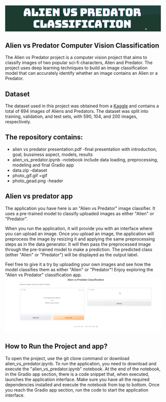 ![](photo_head.png)
## Alien vs Predator Computer Vision Classification

The Alien vs Predator project is a computer vision project that aims to classify images of two popular sci-fi characters, Alien and Predator. The project uses deep learning techniques to build an image classification model that can accurately identify whether an image contains an Alien or a Predator.

## Dataset
The dataset used in this project was obtained from a [Kaggle](https://www.kaggle.com/datasets/pmigdal/alien-vs-predator-images) and contains a total of 694 images of Aliens and Predators. The dataset was split into training, validation, and test sets, with 590, 104, and 200 images, respectively.

## The repository contains:
* alien vs predator presentation.pdf  -final presentation with introduction, goal, bussiness aspect, models, results
* alien_vs_predator.ipynb  -notebook include data loading, preprocessing, modeling and final Gradio app
* data.zip  -dataset 
* photo_gif.gif  =gif
* photo_gead.png  -header

## Alien vs predator app
The application you have here is an "Alien vs Predator" image classifier. It uses a pre-trained model to classify uploaded images as either "Alien" or "Predator". 

When you run the application, it will provide you with an interface where you can upload an image. Once you upload an image, the application will preprocess the image by resizing it and applying the same preprocessing steps as in the data generator. It will then pass the preprocessed image through the pre-trained model to make a prediction. The predicted class (either "Alien" or "Predator") will be displayed as the output label.

Feel free to give it a try by uploading your own images and see how the model classifies them as either "Alien" or "Predator"! Enjoy exploring the "Alien vs Predator" classification app.
![](photo_gif.gif)

## How to Run the Project and app?
To open the project, use the git clone command or download alien_vs_predator.ipynb.
To run the application, you need to download and execute the "alien_vs_predator.ipynb" notebook. At the end of the notebook, in the Gradio app section, there is a code snippet that, when executed, launches the application interface. Make sure you have all the required dependencies installed and execute the notebook from top to bottom. Once you reach the Gradio app section, run the code to start the application interface.
